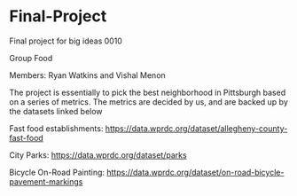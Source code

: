 # Final-Project
Final project for big ideas 0010


Group Food

Members: Ryan Watkins and Vishal Menon


The project is essentially to pick the best neighborhood in Pittsburgh based on a series of metrics. The metrics are decided by us, and are backed up by the datasets linked below

Fast food establishments: https://data.wprdc.org/dataset/allegheny-county-fast-food

City Parks: https://data.wprdc.org/dataset/parks

Bicycle On-Road Painting: https://data.wprdc.org/dataset/on-road-bicycle-pavement-markings
